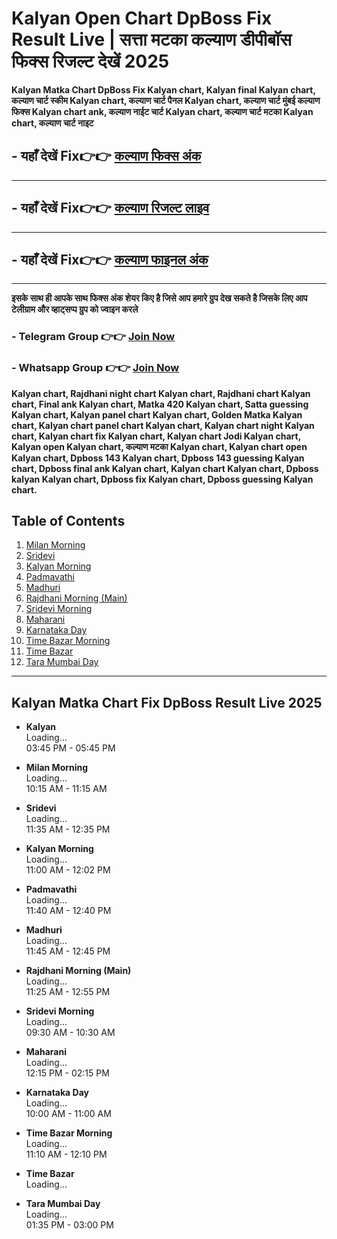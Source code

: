 # Kalyan Open Chart DpBoss Fix Result Live | सत्ता मटका कल्याण डीपीबॉस फिक्स रिजल्ट देखें 2025

**Kalyan Matka Chart DpBoss Fix Kalyan chart, Kalyan final Kalyan chart, कल्याण चार्ट स्कीम Kalyan chart, कल्याण चार्ट पैनल Kalyan chart, कल्याण चार्ट मुंबई  कल्याण फिक्स Kalyan chart ank, कल्याण नाईट चार्ट Kalyan chart, कल्याण चार्ट मटका Kalyan chart, कल्याण चार्ट नाइट**

##  - यहाँ देखें Fix👉👉 [कल्याण फिक्स अंक](https://kalyan-chart-fix.hindipanti.in/dpboss-satta-matka-result-1/) 
---

## - यहाँ देखें Fix👉👉 [कल्याण रिजल्ट लाइव ](https://www.google.com/search?q=hindipanti+in+kalyan+fix) 
---

## - यहाँ देखें Fix👉👉 [कल्याण फाइनल अंक](https://kalyan-chart-fix.hindipanti.in/dpboss-satta-matka-result-1/) 

---

**इसके साथ ही आपके साथ फिक्स अंक शेयर किए है जिसे आप हमारे ग्रुप देख सकते है जिसके लिए आप टेलीग्राम और व्हाट्सप्प ग्रुप को ज्वाइन करले**

###  - Telegram  Group 👉👉 [Join Now](https://t.me/Hindiupdate201) 

###  - Whatsapp Group 👉👉 [Join Now](https://whatsapp.com/channel/0029Vay2FudAzNbmVl8KtW14) 
**Kalyan chart, Rajdhani night chart Kalyan chart, Rajdhani chart Kalyan chart, Final ank Kalyan chart, Matka 420 Kalyan chart, Satta guessing Kalyan chart, Kalyan panel chart Kalyan chart, Golden Matka Kalyan chart, Kalyan chart panel chart Kalyan chart, Kalyan chart night Kalyan chart, Kalyan chart fix Kalyan chart, Kalyan chart Jodi Kalyan chart, Kalyan open Kalyan chart, कल्याण मटका Kalyan chart, Kalyan chart open Kalyan chart, Dpboss 143 Kalyan chart, Dpboss 143 guessing Kalyan chart, Dpboss final ank Kalyan chart, Kalyan chart Kalyan chart, Dpboss kalyan Kalyan chart, Dpboss fix Kalyan chart, Dpboss guessing Kalyan chart.**

## Table of Contents
1. [Milan Morning](#milan-morning)
2. [Sridevi](#sridevi)
3. [Kalyan Morning](#kalyan-morning)
4. [Padmavathi](#padmavathi)
5. [Madhuri](#madhuri)
6. [Rajdhani Morning (Main)](#rajdhani-morning-main)
7. [Sridevi Morning](#sridevi-morning)
8. [Maharani](#maharani)
9. [Karnataka Day](#karnataka-day)
10. [Time Bazar Morning](#time-bazar-morning)
11. [Time Bazar](#time-bazar)
12. [Tara Mumbai Day](#tara-mumbai-day)

---

## Kalyan Matka Chart Fix DpBoss Result Live 2025

- **Kalyan**  
  Loading...  
  03:45 PM - 05:45 PM

- **Milan Morning**  
  Loading...  
  10:15 AM - 11:15 AM

- **Sridevi**  
  Loading...  
  11:35 AM - 12:35 PM

- **Kalyan Morning**  
  Loading...  
  11:00 AM - 12:02 PM

- **Padmavathi**  
  Loading...  
  11:40 AM - 12:40 PM

- **Madhuri**  
  Loading...  
  11:45 AM - 12:45 PM

- **Rajdhani Morning (Main)**  
  Loading...  
  11:25 AM - 12:55 PM

- **Sridevi Morning**  
  Loading...  
  09:30 AM - 10:30 AM

- **Maharani**  
  Loading...  
  12:15 PM - 02:15 PM

- **Karnataka Day**  
  Loading...  
  10:00 AM - 11:00 AM

- **Time Bazar Morning**  
  Loading...  
  11:10 AM - 12:10 PM

- **Time Bazar**  
  Loading...

- **Tara Mumbai Day**  
  Loading...  
  01:35 PM - 03:00 PM
